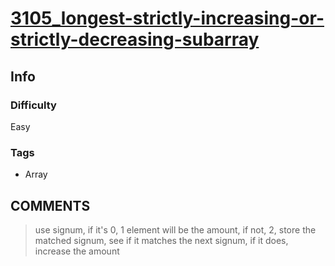 # [3105_longest-strictly-increasing-or-strictly-decreasing-subarray](https://leetcode.com/problems/longest-strictly-increasing-or-strictly-decreasing-subarray/)

## Info

### Difficulty

Easy

### Tags

- Array

## __COMMENTS__

> use signum, if it's 0, 1 element will be the amount, if not, 2, store the matched signum, see if it matches the next signum, if it does, increase the amount
